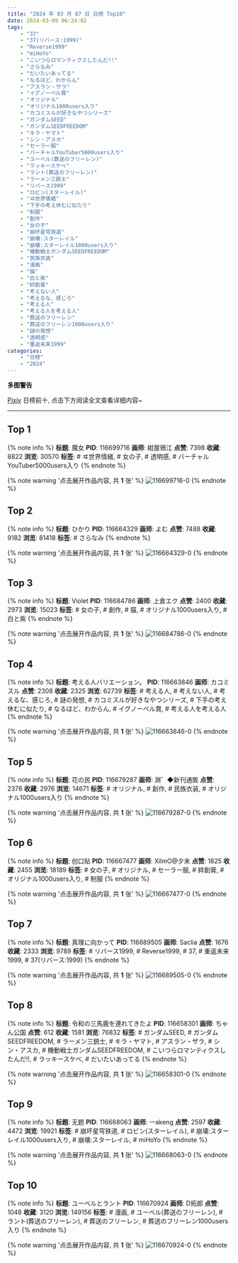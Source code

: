 ```yaml
---
title: "2024 年 03 月 07 日 日榜 Top10"
date: 2024-03-09 06:24:02
tags:
    - "37"
    - "37(リバース:1999)"
    - "Reverse1999"
    - "miHoYo"
    - "こいつらロマンティクスしたんだ!!"
    - "さらなみ"
    - "だいたいあってる"
    - "なるほど、わからん"
    - "アスラン・ザラ"
    - "イグノーベル賞"
    - "オリジナル"
    - "オリジナル1000users入り"
    - "カコミスルが好きなやつシリーズ"
    - "ガンダムSEED"
    - "ガンダムSEEDFREEDOM"
    - "キラ・ヤマト"
    - "シン・アスカ"
    - "セーラー服"
    - "バーチャルYouTuber5000users入り"
    - "ユーベル(葬送のフリーレン)"
    - "ラッキースケベ"
    - "ラント(葬送のフリーレン)"
    - "ラーメン三銃士"
    - "リバース1999"
    - "ロビン(スターレイル)"
    - "ヰ世界情緒"
    - "下手の考え休むに似たり"
    - "制服"
    - "創作"
    - "女の子"
    - "崩坏星穹铁道"
    - "崩壊:スターレイル"
    - "崩壊:スターレイル1000users入り"
    - "機動戦士ガンダムSEEDFREEDOM"
    - "民族衣装"
    - "漫画"
    - "猫"
    - "白と紫"
    - "絆創膏"
    - "考えない人"
    - "考えるな、感じろ"
    - "考える人"
    - "考える人を考える人"
    - "葬送のフリーレン"
    - "葬送のフリーレン1000users入り"
    - "謎の発想"
    - "透明感"
    - "重返未来1999"
categories:
    - "日榜"
    - "2024"
---
```


<i class="fa fa-triangle-exclamation"></i>**多图警告**<i class="fa fa-triangle-exclamation"></i>

[Pixiv](https://www.pixiv.net/) 日榜前十, 点击下方阅读全文查看详细内容~

<!-- more -->

---

## Top 1

{% note info %}
**标题**: 魔女
**PID**: 116699716 **画师**: 紺屋鴉江
**点赞**: 7398 **收藏**: 8822 **浏览**: 30570
**标签**: # ヰ世界情緒, # 女の子, # 透明感, # バーチャルYouTuber5000users入り
{% endnote %}

{% note warning '点击展开作品内容, 共 **1** 张' %}
![116699716-0](https://i.pixiv.re/img-original/img/2024/03/07/16/44/25/116699716_p0.jpg)
{% endnote %}

## Top 2

{% note info %}
**标题**: ひかり
**PID**: 116664329 **画师**: よむ
**点赞**: 7488 **收藏**: 9182 **浏览**: 81418
**标签**: # さらなみ
{% endnote %}

{% note warning '点击展开作品内容, 共 **1** 张' %}
![116664329-0](https://i.pixiv.re/img-original/img/2024/03/06/07/17/45/116664329_p0.png)
{% endnote %}

## Top 3

{% note info %}
**标题**: Violet
**PID**: 116684786 **画师**: 上倉エク
**点赞**: 2400 **收藏**: 2973 **浏览**: 15023
**标签**: # 女の子, # 創作, # 猫, # オリジナル1000users入り, # 白と紫
{% endnote %}

{% note warning '点击展开作品内容, 共 **1** 张' %}
![116684786-0](https://i.pixiv.re/img-original/img/2024/03/07/00/00/10/116684786_p0.jpg)
{% endnote %}

## Top 4

{% note info %}
**标题**: 考える人バリエーション。
**PID**: 116663846 **画师**: カコミスル
**点赞**: 2308 **收藏**: 2325 **浏览**: 62739
**标签**: # 考える人, # 考えない人, # 考えるな、感じろ, # 謎の発想, # カコミスルが好きなやつシリーズ, # 下手の考え休むに似たり, # なるほど、わからん, # イグノーベル賞, # 考える人を考える人
{% endnote %}

{% note warning '点击展开作品内容, 共 **1** 张' %}
![116663846-0](https://i.pixiv.re/img-original/img/2024/03/06/06/45/53/116663846_p0.jpg)
{% endnote %}

## Top 5

{% note info %}
**标题**: 花の民
**PID**: 116679287 **画师**: 淵゛◆新刊通販
**点赞**: 2378 **收藏**: 2976 **浏览**: 14671
**标签**: # オリジナル, # 創作, # 民族衣装, # オリジナル1000users入り
{% endnote %}

{% note warning '点击展开作品内容, 共 **1** 张' %}
![116679287-0](https://i.pixiv.re/img-original/img/2024/03/06/21/11/48/116679287_p0.jpg)
{% endnote %}

## Top 6

{% note info %}
**标题**: 创口贴
**PID**: 116667477 **画师**: XilmO@夕末
**点赞**: 1825 **收藏**: 2455 **浏览**: 18189
**标签**: # 女の子, # オリジナル, # セーラー服, # 絆創膏, # オリジナル1000users入り, # 制服
{% endnote %}

{% note warning '点击展开作品内容, 共 **1** 张' %}
![116667477-0](https://i.pixiv.re/img-original/img/2024/03/06/11/30/04/116667477_p0.png)
{% endnote %}

## Top 7

{% note info %}
**标题**: 真理に向かって
**PID**: 116689505 **画师**: Saclia
**点赞**: 1676 **收藏**: 2333 **浏览**: 9789
**标签**: # リバース1999, # Reverse1999, # 37, # 重返未来1999, # 37(リバース:1999)
{% endnote %}

{% note warning '点击展开作品内容, 共 **1** 张' %}
![116689505-0](https://i.pixiv.re/img-original/img/2024/03/07/03/30/41/116689505_p0.jpg)
{% endnote %}

## Top 8

{% note info %}
**标题**: 令和の三馬鹿を連れてきたよ
**PID**: 116658301 **画师**: ちゃん公国
**点赞**: 612 **收藏**: 1581 **浏览**: 76832
**标签**: # ガンダムSEED, # ガンダムSEEDFREEDOM, # ラーメン三銃士, # キラ・ヤマト, # アスラン・ザラ, # シン・アスカ, # 機動戦士ガンダムSEEDFREEDOM, # こいつらロマンティクスしたんだ!!, # ラッキースケベ, # だいたいあってる
{% endnote %}

{% note warning '点击展开作品内容, 共 **1** 张' %}
![116658301-0](https://i.pixiv.re/img-original/img/2024/03/06/00/21/14/116658301_p0.png)
{% endnote %}

## Top 9

{% note info %}
**标题**: 无题
**PID**: 116668063 **画师**: 一akeng
**点赞**: 2597 **收藏**: 4472 **浏览**: 19921
**标签**: # 崩坏星穹铁道, # ロビン(スターレイル), # 崩壊:スターレイル1000users入り, # 崩壊:スターレイル, # miHoYo
{% endnote %}

{% note warning '点击展开作品内容, 共 **1** 张' %}
![116668063-0](https://i.pixiv.re/img-original/img/2024/03/06/12/02/12/116668063_p0.jpg)
{% endnote %}

## Top 10

{% note info %}
**标题**: ユーベルとラント
**PID**: 116670924 **画师**: D拓郎
**点赞**: 1048 **收藏**: 3120 **浏览**: 149156
**标签**: # 漫画, # ユーベル(葬送のフリーレン), # ラント(葬送のフリーレン), # 葬送のフリーレン, # 葬送のフリーレン1000users入り
{% endnote %}

{% note warning '点击展开作品内容, 共 **1** 张' %}
![116670924-0](https://i.pixiv.re/img-original/img/2024/03/06/15/20/31/116670924_p0.png)
{% endnote %}
